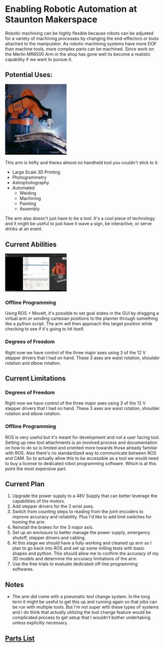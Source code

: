 # Enabling Robotic Automation at Staunton Makerspace

Robotic machining can be highly flexible because robots can be adjusted for a variety of machining processes by changing the end-effectors or tools attached to the manipulator. As robotic machining systems have more DOF than machine tools, more complex parts can be machined. Since work on the Merlin MR6500 Arm in the shop has gone well its become a realistic capability if we want to pursue it. 

## Potential Uses:

<img src="assets/weld%20copy.jpeg" width="200">

This arm is hefty and theres almost no handheld tool you couldn't stick to it. 
* Large Scale 3D Printing 
* Photogrammetry
* Astrophotography
* Automated 
  * Welding
  * Machining 
  * Painting
  * Assembly
  
The arm also doesn't just have to be a tool. It's a cool piece of technology and it might be useful to just have it wave a sign, be interactive, or serve drinks at an event.

## Current Abilities
<img src="assets/path.png" width="200">

### Offline Programming
Using ROS + MoveIt, it's possible to set goal states in the GUI by dragging a virtual arm or sending cartesian positions to the planner through something like a python script. The arm will then approach this target position while checking to see if it's going to hit itself. 

### Degrees of Freedom
Right now we have control of the three major axes using 3 of the 12 V stepper drivers that I had on hand. These 3 axes are waist rotation, shoulder rotation and elbow rotation.

## Current Limitations
### Degrees of Freedom
Right now we have control of the three major axes using 3 of the 12 V stepper drivers that I had on hand. These 3 axes are waist rotation, shoulder rotation and elbow rotation.
### Offline Programming
ROS is very useful but it's meant for development and not a user facing tool. Setting up new tool attachments is an involved process and documentation on how to do so is limited and oriented more towards those already familiar with ROS. Also there's no standardized way to communicate between ROS and CAM. So to actually allow this to be accessible as a tool we would need to buy a license to dedicated robot programming software. Which is at this point the most expensive part.

## Current Plan
  1. Upgrade the power supply to a 48V Supply that can better leverage the capabilities of the motors. 
  2. Add stepper drivers for the 3 wrist axes.
  3. Switch from counting steps to reading from the joint encoders to improve accuracy and reliability. Plus I'd like to add limit switches for homing the arm.
  4. Reinstall the brakes for the 3 major axis.
  5. Set up an enclosure to better manage the power supply, emergency shutoff, stepper drivers and cabling. 
  6. At this stage we should have a fully working and cleaned up arm so I plan to go back into ROS and set up some milling tests with basic shapes and python. This should allow me to confirm the accuracy of my 3D models and determine the accuracy limitations of the arm.
  7. Use the free trials to evaluate dedicated off-line programming softwares.

## Notes
  * The arm did come with a pneumatic tool change system. In the long term it might be useful to get this up and running again so that jobs can be run with multiple tools. But I'm not super with these types of systems and I do think that actually utilizing the tool change feature would be complicated process to get setup that I wouldn't bother undertaking unless explicitly necessary.

## [Parts List](https://docs.google.com/spreadsheets/d/1EjQkyqkRLtM95hAEB7xOX4P-yniZp_DnrhcI5OFt3fY/edit?usp=sharing)
